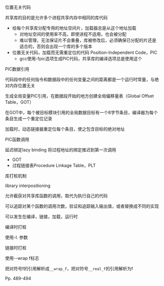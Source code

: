 位置无关代码

共享库的目的是允许多个进程共享内存中相同的库代码

-   给每个共享库分配专用的地址空间片，加载器总是从这个地址加载
    -   对地址空间的使用率不高，即使进程不适用，也会被分配
    -   难以管理，无法保证片不会重叠，库被修改后，必须确保已分配的片还是适合的，否则会出现一个库的多个版本
-   位置无关代码，加载而无需重定位的代码 Position-Independent Code，PIC
    -   gcc使用-fpic选项生成PIC代码，共享库的编译选项总是使用这个



PIC数据引用

代码段中的任何指令和数据段中的任何变量之间的距离都是一个运行时常量，与绝对内存位置无关

生成全局变量PIC引用，在数据段开始的地方创建全局偏移量表（Global Offset Table，GOT）

在GOT中，每个被目标模块引用的全局数据目标有一个8字节条目，编译器为每个条目生成一个重定位记录

加载时，动态链接器重定位每个条目，使之包含目标的绝对地址



PIC函数调用

延迟绑定lazy binding 将过程地址的绑定推迟到第一次调用

-   GOT
-   过程链接表Procedure Linkage Table，PLT



库打桩机制

library interpositioning

允许截获对共享库函数的调用，取代为执行自己的代码

可以追踪对某个函数的调用次数，验证和追踪输入输出值，或者替换成不同的实现

可以发生在编译，链接，加载，运行时



编译时打桩

使用-I. 参数



链接时打桩

使用--wrap f标志

把对符号f的引用解析成`__wrap_f`，把对符号`__real_f`的引用解析为f



Pp. 489-494